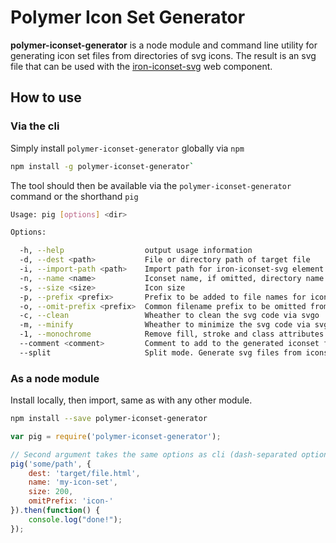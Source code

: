 # Polymer Icon Set Generator

__polymer-iconset-generator__ is a node module and command line utility for generating icon set files
from directories of svg icons. The result is an svg file that can be used with the
[iron-iconset-svg](https://github.com/PolymerElements/iron-iconset-svg) web component.

## How to use

### Via the cli

Simply install `polymer-iconset-generator` globally via `npm`

```sh
npm install -g polymer-iconset-generator`
```

The tool should then be available via the `polymer-iconset-generator` command or the shorthand `pig`

```sh
Usage: pig [options] <dir>

Options:

  -h, --help                  output usage information
  -d, --dest <path>           File or directory path of target file
  -i, --import-path <path>    Import path for iron-iconset-svg element
  -n, --name <name>           Iconset name, if omitted, directory name will be used
  -s, --size <size>           Icon size
  -p, --prefix <prefix>       Prefix to be added to file names for icon names
  -o, --omit-prefix <prefix>  Common filename prefix to be omitted from icon name
  -c, --clean                 Wheather to clean the svg code via svgo
  -m, --minify                Wheather to minimize the svg code via svgo. (only works with --minimize)
  -1, --monochrome            Remove fill, stroke and class attributes as well as style elements
  --comment <comment>         Comment to add to the generated iconset file
  --split                     Split mode. Generate svg files from iconset file
```

### As a node module

Install locally, then import, same as with any other module.

```sh
npm install --save polymer-iconset-generator
```

```js
var pig = require('polymer-iconset-generator');

// Second argument takes the same options as cli (dash-separated options are converted to camel-case)
pig('some/path', {
    dest: 'target/file.html',
    name: 'my-icon-set',
    size: 200,
    omitPrefix: 'icon-'
}).then(function() {
    console.log("done!");
});
```
